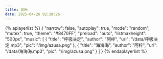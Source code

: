 ```yaml
---
title: 音乐
date: 2025-04-28 02:28:26
---
```

{% aplayerlist %}
{
    "narrow": false,
    "autoplay": true,
    "mode": "random",
    "mutex": true,
    "theme": "#8470FF",
    "preload": "auto",
    "listmaxheight": "500px",
    "music": [
        {
            "title": "呼吸决定",
            "author": "阿梓",
            "url": "/data/呼吸决定.mp3",
            "pic": "/img/azusa.png"
        },
        {
            "title": "海海海",
            "author": "阿梓",
            "url": "/data/海海海.mp3",
            "pic": "/img/azusa.png"
        }
    ]
}
{% endaplayerlist %}